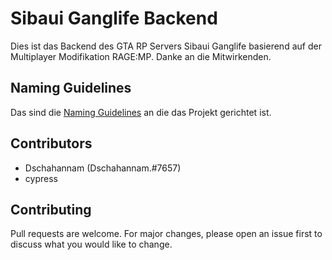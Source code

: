 # Sibaui Ganglife Backend
Dies ist das Backend des GTA RP Servers Sibaui Ganglife basierend auf der Multiplayer Modifikation RAGE:MP.
Danke an die Mitwirkenden.

## Naming Guidelines
Das sind die [Naming Guidelines](https://github.com/ktaranov/naming-convention/blob/master/C%23%20Coding%20Standards%20and%20Naming%20Conventions.md) an die das Projekt gerichtet ist.

## Contributors

- Dschahannam (Dschahannam.#7657)
- cypress

## Contributing
Pull requests are welcome. For major changes, please open an issue first to discuss what you would like to change.
